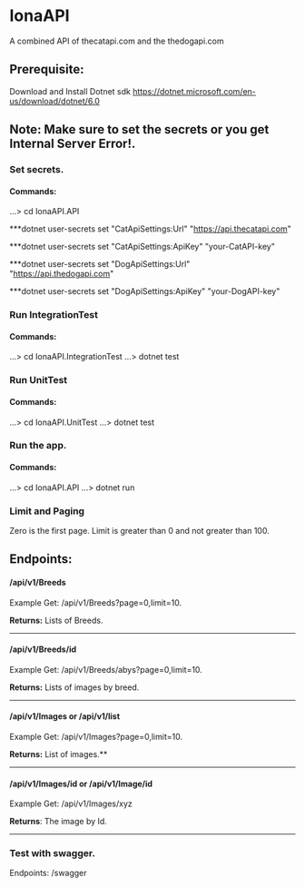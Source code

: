 # IonaAPI
A combined API of thecatapi.com and the thedogapi.com

## Prerequisite:
Download and Install Dotnet sdk
https://dotnet.microsoft.com/en-us/download/dotnet/6.0

## Note: Make sure to set the secrets or you get Internal Server Error!.

### Set secrets.
#### Commands:
…> cd IonaAPI.API


***dotnet user-secrets set "CatApiSettings:Url" "https://api.thecatapi.com"


***dotnet user-secrets set "CatApiSettings:ApiKey" "your-CatAPI-key"


***dotnet user-secrets set "DogApiSettings:Url" "https://api.thedogapi.com"


***dotnet user-secrets set "DogApiSettings:ApiKey" "your-DogAPI-key"


### Run IntegrationTest
#### Commands:
…> cd IonaAPI.IntegrationTest
…> dotnet test

### Run UnitTest
#### Commands:
…> cd IonaAPI.UnitTest
…> dotnet test

### Run the app.
#### Commands:
…> cd IonaAPI.API
…> dotnet run

### Limit and Paging
Zero is the first page.
Limit is  greater than 0 and not greater than 100.


## Endpoints:
#### /api/v1/Breeds
Example
Get: /api/v1/Breeds?page=0,limit=10.


**Returns:** Lists of Breeds.


--------------------------------------------


#### /api/v1/Breeds/id
Example
Get: /api/v1/Breeds/abys?page=0,limit=10.


**Returns:** Lists of images by breed.


--------------------------------------------


#### /api/v1/Images or /api/v1/list
Example
Get: /api/v1/Images?page=0,limit=10.


**Returns:** List of images.**


--------------------------------------------


#### /api/v1/Images/id or /api/v1/Image/id
Example
Get: /api/v1/Images/xyz


**Returns**: The image by Id.


--------------------------------------------


### Test with swagger.
Endpoints:
/swagger





